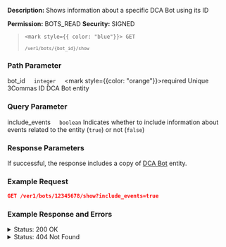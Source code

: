 **Description:** Shows information about a specific DCA Bot using its ID

**Permission:** BOTS_READ
**Security:** SIGNED

<blockquote>

<code><mark style={{ color: "blue"}}> GET </mark></code>

<code>`/ver1/bots/{bot_id}/show`</code>

</blockquote>

### Path Parameter

   bot_id&nbsp;&nbsp;&nbsp;&nbsp;&nbsp;<code>integer</code>&nbsp;&nbsp;&nbsp;&nbsp;&nbsp;<mark style={{color: "orange"}}>required</mark>
   Unique 3Commas ID DCA Bot entity

### Query Parameter

   include_events&nbsp;&nbsp;&nbsp;&nbsp;&nbsp;<code>boolean</code>
Indicates whether to include information about events related to the entity (<code>true</code>) or not (<code>false</code>)

### Response Parameters

If successful, the response includes a copy of [DCA Bot](./README.md) entity.

### Example Request

```json
GET /ver1/bots/12345678/show?include_events=true
```

### Example Response and Errors

<details>
<summary>Status: 200 OK</summary>

```json
{
    "id": 15518453,
    "account_id": 32833909,
    "is_enabled": true,
    "max_safety_orders": 2,
    "active_safety_orders_count": 2,
    "pairs": [
        "BNFCR_BTCUSDT"
    ],
    "strategy_list": [
        {
            "options": {},
            "strategy": "nonstop"
        }
    ],
    "close_strategy_list": [],
    "safety_strategy_list": [],
    "max_active_deals": 1,
    "active_deals_count": 0,
    "deletable?": true,
    "created_at": "2024-10-11T18:34:01.647Z",
    "updated_at": "2024-10-11T18:34:13.344Z",
    "trailing_enabled": false,
    "tsl_enabled": false,
    "deal_start_delay_seconds": null,
    "stop_loss_timeout_enabled": false,
    "stop_loss_timeout_in_seconds": 0,
    "disable_after_deals_count": null,
    "deals_counter": null,
    "allowed_deals_on_same_pair": null,
    "easy_form_supported": false,
    "close_deals_timeout": null,
    "url_secret": "cd7fa04987",
    "take_profit_steps": [],
    "name": "BTCUSDT/BNFCR Classic trading",
    "take_profit": "2.0",
    "min_profit_percentage": "0.0",
    "base_order_volume": "400.0",
    "safety_order_volume": "300.0",
    "safety_order_step_percentage": "1.0",
    "take_profit_type": "base",
    "min_profit_type": null,
    "type": "Bot::SingleBot",
    "martingale_volume_coefficient": "1.7",
    "martingale_step_coefficient": "4.0",
    "stop_loss_percentage": "0.0",
    "cooldown": "300",
    "btc_price_limit": "0.0",
    "strategy": "long",
    "min_volume_btc_24h": "0.0",
    "profit_currency": "quote_currency",
    "min_price": null,
    "max_price": null,
    "stop_loss_type": "stop_loss",
    "safety_order_volume_type": "quote_currency",
    "base_order_volume_type": "quote_currency",
    "account_name": "My Binance",
    "trailing_deviation": "0.2",
    "finished_deals_profit_usd": "0.0",
    "finished_deals_count": "0",
    "leverage_type": "cross",
    "leverage_custom_value": "1.0",
    "start_order_type": "limit",
    "active_deals_usd_profit": "0.0",
    "reinvesting_percentage": "100.0",
    "risk_reduction_percentage": "0.0",
    "reinvested_volume_usd": null,
    "min_price_percentage": null,
    "max_price_percentage": null,
    "active_deals": []
}
```

</details>

<details>
<summary>Status: 404 Not Found</summary>
```
{
    "error": "Not found"
}
```
</details>
